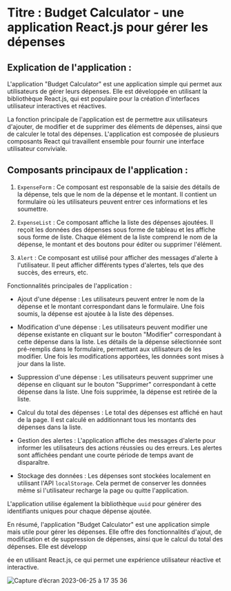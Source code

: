 # Titre : Budget Calculator - une application React.js pour gérer les dépenses

## Explication de l'application :

L'application "Budget Calculator" est une application simple qui permet aux utilisateurs de gérer leurs dépenses. Elle est développée en utilisant la bibliothèque React.js, qui est populaire pour la création d'interfaces utilisateur interactives et réactives.

La fonction principale de l'application est de permettre aux utilisateurs d'ajouter, de modifier et de supprimer des éléments de dépenses, ainsi que de calculer le total des dépenses. L'application est composée de plusieurs composants React qui travaillent ensemble pour fournir une interface utilisateur conviviale.

## Composants principaux de l'application :

1. `ExpenseForm` : Ce composant est responsable de la saisie des détails de la dépense, tels que le nom de la dépense et le montant. Il contient un formulaire où les utilisateurs peuvent entrer ces informations et les soumettre.

2. `ExpenseList` : Ce composant affiche la liste des dépenses ajoutées. Il reçoit les données des dépenses sous forme de tableau et les affiche sous forme de liste. Chaque élément de la liste comprend le nom de la dépense, le montant et des boutons pour éditer ou supprimer l'élément.

3. `Alert` : Ce composant est utilisé pour afficher des messages d'alerte à l'utilisateur. Il peut afficher différents types d'alertes, tels que des succès, des erreurs, etc.

Fonctionnalités principales de l'application :

- Ajout d'une dépense : Les utilisateurs peuvent entrer le nom de la dépense et le montant correspondant dans le formulaire. Une fois soumis, la dépense est ajoutée à la liste des dépenses.

- Modification d'une dépense : Les utilisateurs peuvent modifier une dépense existante en cliquant sur le bouton "Modifier" correspondant à cette dépense dans la liste. Les détails de la dépense sélectionnée sont pré-remplis dans le formulaire, permettant aux utilisateurs de les modifier. Une fois les modifications apportées, les données sont mises à jour dans la liste.

- Suppression d'une dépense : Les utilisateurs peuvent supprimer une dépense en cliquant sur le bouton "Supprimer" correspondant à cette dépense dans la liste. Une fois supprimée, la dépense est retirée de la liste.

- Calcul du total des dépenses : Le total des dépenses est affiché en haut de la page. Il est calculé en additionnant tous les montants des dépenses dans la liste.

- Gestion des alertes : L'application affiche des messages d'alerte pour informer les utilisateurs des actions réussies ou des erreurs. Les alertes sont affichées pendant une courte période de temps avant de disparaître.

- Stockage des données : Les dépenses sont stockées localement en utilisant l'API `localStorage`. Cela permet de conserver les données même si l'utilisateur recharge la page ou quitte l'application.

L'application utilise également la bibliothèque `uuid` pour générer des identifiants uniques pour chaque dépense ajoutée.

En résumé, l'application "Budget Calculator" est une application simple mais utile pour gérer les dépenses. Elle offre des fonctionnalités d'ajout, de modification et de suppression de dépenses, ainsi que le calcul du total des dépenses. Elle est développ

ée en utilisant React.js, ce qui permet une expérience utilisateur réactive et interactive.


![Capture d’écran 2023-06-25 à 17 35 36](https://github.com/Ilyas-44/budget-calculator/assets/117936276/0044dd99-801d-4cd7-97cd-0742c99b0dd8)


